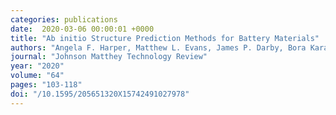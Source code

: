 ```yaml
---
categories: publications
date:  2020-03-06 00:00:01 +0000
title: "Ab initio Structure Prediction Methods for Battery Materials"
authors: "Angela F. Harper, Matthew L. Evans, James P. Darby, Bora Karasulu, Can P. Koçer, Joseph Nelson, Andrew J. Morris"
journal: "Johnson Matthey Technology Review"
year: "2020"
volume: "64"
pages: "103-118"
doi: "/10.1595/205651320X15742491027978"
---
```

